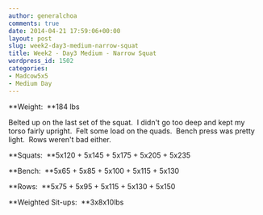 ```yaml
---
author: generalchoa
comments: true
date: 2014-04-21 17:59:06+00:00
layout: post
slug: week2-day3-medium-narrow-squat
title: Week2 - Day3 Medium - Narrow Squat
wordpress_id: 1502
categories:
- Madcow5x5
- Medium Day
---
```


**Weight:  **184 lbs

Belted up on the last set of the squat.  I didn't go too deep and kept my torso fairly upright.  Felt some load on the quads.  Bench press was pretty light.  Rows weren't bad either.

**Squats:  **5x120 + 5x145 + 5x175 + 5x205 + 5x235

**Bench:  **5x65 + 5x85 + 5x100 + 5x115 + 5x130

**Rows:  **5x75 + 5x95 + 5x115 + 5x130 + 5x150

**Weighted Sit-ups:  **3x8x10lbs
